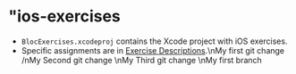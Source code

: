  "ios-exercises
=============

- `BlocExercises.xcodeproj` contains the Xcode project with iOS exercises.
- Specific assignments are in [Exercise Descriptions](Exercise%20Descriptions/).\nMy first git change
/nMy Second git change
\nMy Third git change
\nMy first branch
